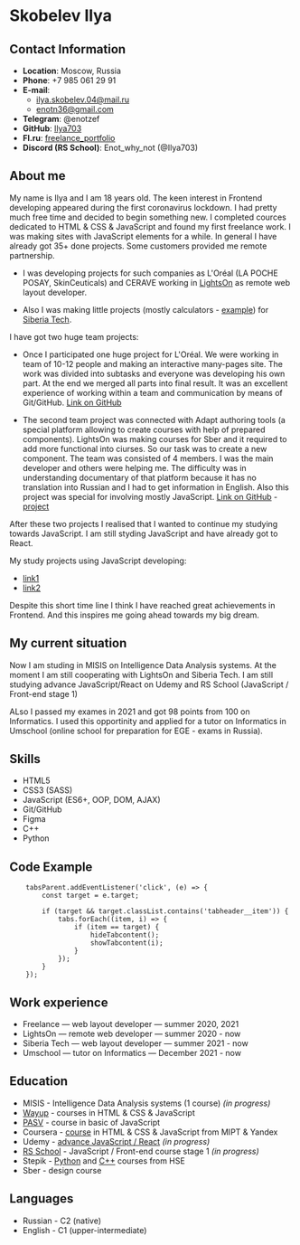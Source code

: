 # **Skobelev Ilya**

## **Contact Information**

* **Location**: Moscow, Russia
* **Phone**: +7 985 061 29 91
* **E-mail**: 
    * ilya.skobelev.04@mail.ru
    * enotn36@gmail.com
* **Telegram**: @enotzef
* **GitHub**: [Ilya703](https://github.com/Ilya703)
* **Fl.ru**: [freelance_portfolio](https://www.fl.ru/users/ilyaskobelev04/portfolio/#/)
* **Discord (RS School)**: Enot_why_not (@Ilya703)

## **About me**

My name is Ilya and I am 18 years old. The keen interest in Frontend developing appeared during the first coronavirus lockdown. I had pretty much free time and decided to begin something new. I completed cources dedicated to HTML & CSS & JavaScript and found my first freelance work. I was making sites with JavaScript elements for a while. In general I have already got 35+ done projects. Some customers provided me remote partnership. 

* I was developing projects for such companies as L'Oréal (LA POCHE POSAY, SkinCeuticals) and CERAVE working in [LightsOn](https://lights-on.pro/) as remote web layout developer. 

* Also I was making little projects (mostly calculators - [example](https://ilya703.github.io/Calculator-Dollar-2/)) for [Siberia Tech](https://siberia-tech.ru/). 

I have got two huge team projects:

* Once I participated one huge project for L'Oréal. We were working in team of 10-12 people and making an interactive many-pages site. The work was divided into subtasks and everyone was developing his own part. At the end we merged all parts into final result. It was an excellent experience of working within a team and communication by means of Git/GitHub. [Link on GitHub](https://github.com/vonLiebermann/Tender)

* The second team project was connected with Adapt authoring tools (a special platform allowing to create courses with help of prepared components). LightsOn was making courses for Sber and it required to add more functional into ciurses. So our task was to create a new component. The team was consisted of 4 members. I was the main developer and others were helping me. The difficulty was in understanding documentary of that platform because it has no translation into Russian and I had to get information in English. Also this project was special for involving mostly JavaScript. [Link on GitHub](https://github.com/Ilya703/adapt-game) - [project](https://ilya703.github.io/game)

After these two projects I realised that I wanted to continue my studying towards JavaScript. I am still styding JavaScript and have already got to React. 

My study projects using JavaScript developing: 

* [link1](https://ilya703.github.io/Education-project-3/)
* [link2](https://ilya703.github.io/Education-project-2/)

Despite this short time line I think I have reached great achievements in Frontend. And this inspires me going ahead towards my big dream. 

## **My current situation**

Now I am studing in MISIS on Intelligence Data Analysis systems. At the moment I am still cooperating with LightsOn and Siberia Tech. I am still studying advance JavaScript/React on Udemy and RS School (JavaScript / Front-end stage 1)

ALso I passed my exames in 2021 and got 98 points from 100 on Informatics. I used this opportinity and applied for a tutor on Informatics in Umschool (online school for preparation for EGE - exams in Russia).

## **Skills**

* HTML5
* CSS3 (SASS)
* JavaScript (ES6+, OOP, DOM, AJAX)
* Git/GitHub
* Figma
* C++
* Python 

## **Code Example**

```
    tabsParent.addEventListener('click', (e) => {
        const target = e.target;

        if (target && target.classList.contains('tabheader__item')) {
            tabs.forEach((item, i) => {
                if (item == target) {
                    hideTabcontent();
                    showTabcontent(i);
                }
            });
        }
    });
```

## **Work experience**

* Freelance  —  web layout developer  —  summer 2020, 2021
* LightsOn  —  remote web developer  —  summer 2020 - now
* Siberia Tech  —  web layout developer  —  summer 2021 - now
* Umschool  —  tutor on Informatics  —  December 2021 - now

## **Education**

* MISIS - Intelligence Data Analysis systems (1 course) *(in progress)*
* [Wayup](https://wayup.in/) - courses in HTML & CSS & JavaScript
* [PASV](https://www.pasv.us/) - course in basic of JavaScript
* Coursera - [course](https://www.coursera.org/specializations/razrabotka-interfeysov) in HTML & CSS & JavaScript from MIPT & Yandex
* Udemy - [advance JavaScript / React](https://www.udemy.com/course/javascript_full/) *(in progress)*
* [RS School](https://rs.school/) - JavaScript / Front-end course stage 1 *(in progress)*
* Stepik - [Python](https://stepik.org/course/67/syllabus) and [C++](https://stepik.org/course/363/syllabus) courses from HSE
* Sber - design course

## **Languages**

* Russian - C2 (native)
* English - C1 (upper-intermediate)
